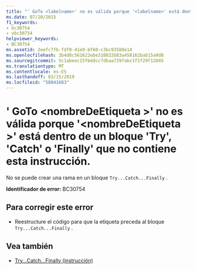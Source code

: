 ```yaml
---
title: "' GoTo <labelname>' no es válida porque '<labelname>' está dentro de un bloque 'Try', 'Catch' o 'Finally' que no contiene esta instrucción."
ms.date: 07/20/2015
f1_keywords:
- bc30754
- vbc30754
helpviewer_keywords:
- BC30754
ms.assetid: 2eefc7fb-fdf0-41e9-bf60-c3bc93580e14
ms.openlocfilehash: 3b4d8c561622ebe310832b83a458162bab15a9d8
ms.sourcegitcommit: 5c1abeec15fbddcc7dbaa729fabc1f1f29f12045
ms.translationtype: MT
ms.contentlocale: es-ES
ms.lasthandoff: 03/15/2019
ms.locfileid: "58041683"
---
```

# <a name="goto-labelname-is-not-valid-because-labelname-is-inside-a-try-catch-or-finally-statement-that-does-not-contain-this-statement"></a>' GoTo \<nombreDeEtiqueta >' no es válida porque '\<nombreDeEtiqueta >' está dentro de un bloque 'Try', 'Catch' o 'Finally' que no contiene esta instrucción.
No se puede crear una rama en un bloque `Try...Catch...Finally` .  
  
 **Identificador de error:** BC30754  
  
## <a name="to-correct-this-error"></a>Para corregir este error  
  
-   Reestructure el código para que la etiqueta preceda al bloque `Try...Catch...Finally` .  
  
## <a name="see-also"></a>Vea también

- [Try...Catch...Finally (instrucción)](../../visual-basic/language-reference/statements/try-catch-finally-statement.md)
